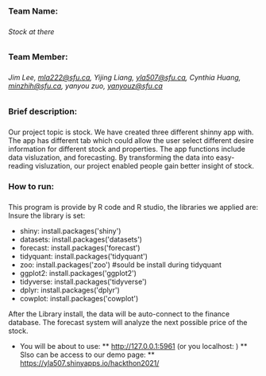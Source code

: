 ### Team Name: <h3> 
###### Stock at there <h6>
### Team Member: <h3> 
###### Jim Lee, mla222@sfu.ca, Yijing Liang, yla507@sfu.ca, Cynthia Huang, minzhih@sfu.ca, yanyou zuo, yanyouz@sfu.ca <h6>

### Brief description: <h3> 
Our project topic is stock. We have created three different shinny app with. The app has different tab which could allow the user select different desire information for different stock and properties. The app functions include data visluzation, and forecasting. By transforming the data into easy-reading visluzation, our project enabled people gain better insight of stock.

### How to run: <h3> 
This program is provide by R code and R studio, the libraries we applied are: 
Insure the library is set:
* shiny:  install.packages('shiny')
* datasets:  install.packages('datasets')
* forecast:  install.packages('forecast')
* tidyquant:  install.packages('tidyquant')
* zoo:  install.packages('zoo') #sould be install during tidyquant
* ggplot2:  install.packages('ggplot2')
* tidyverse:  install.packages('tidyverse')
* dplyr:  install.packages('dplyr')
* cowplot:  install.packages('cowplot')

After the Library install, the data will be auto-connect to the finance database. The forecast system will analyze the next possible price of the stock.
* You will be about to use:
  ** http://127.0.0.1:5961  (or you localhost: ) 
  ** Slso can be access to our demo page:
  ** https://yla507.shinyapps.io/hackthon2021/
